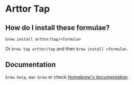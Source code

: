 # Arttor Tap

## How do I install these formulae?

`brew install arttor/tap/<formula>`

Or `brew tap arttor/tap` and then `brew install <formula>`.

## Documentation

`brew help`, `man brew` or check [Homebrew's documentation](https://docs.brew.sh).
